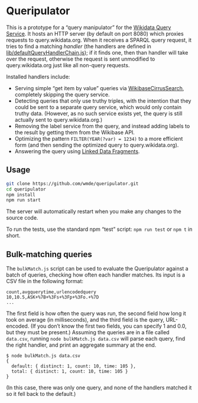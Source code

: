 # Queripulator

This is a prototype for a “query manipulator” for the [Wikidata Query Service][Help:SPARQL].
It hosts an HTTP server (by default on port 8080) which proxies requests to query.wikidata.org.
When it receives a SPARQL query request, it tries to find a matching *handler*
(the handlers are defined in [lib/defaultQueryHandlerChain.js](lib/defaultQueryHandlerChain.js));
if it finds one, then than handler will take over the request,
otherwise the request is sent unmodified to query.wikidata.org just like all non-query requests.

Installed handlers include:

* Serving simple “get item by value” queries via [WikibaseCirrusSearch][],
  completely skipping the query service.
* Detecting queries that only use truthy triples,
  with the intention that they could be sent to a separate query service,
  which would only contain truthy data.
  (However, as no such service exists yet,
  the query is still actually sent to query.wikidata.org.)
* Removing the label service from the query,
  and instead adding labels to the result by getting them from the Wikibase API.
* Optimizing the pattern `FILTER(YEAR(?var) = 1234)` to a more efficient form
  (and then sending the optimized query to query.wikidata.org).
* Answering the query using [Linked Data Fragments][LDF].

## Usage

```sh
git clone https://github.com/wmde/queripulator.git
cd queripulator
npm install
npm run start
```

The server will automatically restart when you make any changes to the source code.

To run the tests, use the standard npm “test” script: `npm run test` or `npm t` in short.

## Bulk-matching queries

The `bulkMatch.js` script can be used to evaluate the Queripulator against a batch of queries,
checking how often each handler matches.
Its input is a CSV file in the following format:

```csv
count,avgquerytime,urlencodedquery
10,10.5,ASK+%7B+%3Fs+%3Fp+%3Fo.+%7D
...
```

The first field is how often the query was run,
the second field how long it took on average (in milliseconds),
and the third field is the query, URL-encoded.
(If you don’t know the first two fields, you can specify 1 and 0.0, but they must be present.)
Assuming the queries are in a file called `data.csv`,
running `node bulkMatch.js data.csv` will parse each query,
find the right handler,
and print an aggregate summary at the end.

```
$ node bulkMatch.js data.csv 
{
  default: { distinct: 1, count: 10, time: 105 },
  total: { distinct: 1, count: 10, time: 105 }
}
```

(In this case, there was only one query,
and none of the handlers matched it so it fell back to the default.)

[Help:SPARQL]: https://www.wikidata.org/wiki/Special:MyLanguage/Wikidata:SPARQL_query_service/Wikidata_Query_Help
[WikibaseCirrusSearch]: https://www.mediawiki.org/wiki/Special:MyLanguage/Help:WikibaseCirrusSearch
[LDF]: https://query.wikidata.org/bigdata/ldf
